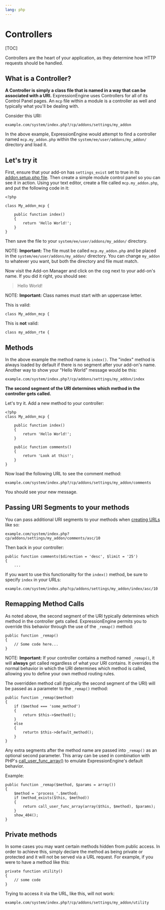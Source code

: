 ```yaml
---
lang: php
---
```


<!--
    This source file is part of the open source project
    ExpressionEngine User Guide (https://github.com/ExpressionEngine/ExpressionEngine-User-Guide)

    @link      https://expressionengine.com/
    @copyright Copyright (c) 2003-2020, Packet Tide, LLC (https://ellislab.com)
    @license   https://expressionengine.com/license Licensed under Apache License, Version 2.0
-->

# Controllers

[TOC]

Controllers are the heart of your application, as they determine how HTTP requests should be handled.

## What is a Controller?

**A Controller is simply a class file that is named in a way that can be associated with a URI.** ExpressionEngine uses Controllers for all of its Control Panel pages. An `mcp` file within a module is a controller as well and typically what you'll be dealing with.

Consider this URI:

    example.com/system/index.php?/cp/addons/settings/my_addon

In the above example, ExpressionEngine would attempt to find a controller named `mcp.my_addon.php` within the `system/ee/user/addons/my_addon/` directory and load it.

## Let's try it

First, ensure that your add-on has `settings_exist` set to true in its [addon.setup.php file](development/addon-setup-php-file.md). Then create a simple module control panel so you can see it in action. Using your text editor, create a file called `mcp.my_addon.php`, and put the following code in it:

    <?php

    class My_addon_mcp {

        public function index()
        {
            return 'Hello World!';
        }
    }

Then save the file to your `system/ee/user/addons/my_addon/` directory.

NOTE: **Important:** The file must be called `mcp.my_addon.php` and be placed in the `system/ee/user/addons/my_addon/` directory. You can change `my_addon` to whatever you want, but both the directory and file must match.

Now visit the Add-on Manager and click on the cog next to your add-on's name. If you did it right, you should see:

> Hello World!

NOTE: **Important:** Class names must start with an uppercase letter.

This is valid:

    class My_addon_mcp {

This is **not** valid:

    class my_addon_rte {

## Methods

In the above example the method name is `index()`. The "index" method is always loaded by default if there is no segment after your add-on's name. Another way to show your "Hello World" message would be this:

    example.com/system/index.php?/cp/addons/settings/my_addon/index

**The second segment of the URI determines which method in the controller gets called.**

Let's try it. Add a new method to your controller:

    <?php
    class My_addon_mcp {

        public function index()
        {
            return 'Hello World!';
        }

        public function comments()
        {
            return 'Look at this!';
        }
    }

Now load the following URL to see the comment method:

    example.com/system/index.php?/cp/addons/settings/my_addon/comments

You should see your new message.

## Passing URI Segments to your methods

You can pass additional URI segments to your methods when [creating URLs](development/services/url.md) like so:

    example.com/system/index.php?cp/addons/settings/my_addon/comments/asc/10

Then back in your controller:

    public function comments($direction = 'desc', $limit = '25')
    {
        ...

If you want to use this functionality for the `index()` method, be sure to specify `index` in your URLs:

    example.com/system/index.php?cp/addons/settings/my_addon/index/asc/10

## Remapping Method Calls

As noted above, the second segment of the URI typically determines which method in the controller gets called. ExpressionEngine permits you to override this behavior through the use of the `_remap()` method:

    public function _remap()
    {
        // Some code here...
    }

NOTE: **Important:** If your controller contains a method named `_remap()`, it will **always** get called regardless of what your URI contains. It overrides the normal behavior in which the URI determines which method is called, allowing you to define your own method routing rules.

The overridden method call (typically the second segment of the URI) will be passed as a parameter to the `_remap()` method:

    public function _remap($method)
    {
        if ($method === 'some_method')
        {
            return $this->$method();
        }
        else
        {
            returtn $this->default_method();
        }
    }

Any extra segments after the method name are passed into `_remap()` as an optional second parameter. This array can be used in combination with PHP's [call_user_func_array()](http://php.net/call_user_func_array) to emulate ExpressionEngine's default behavior.

Example:

    public function _remap($method, $params = array())
    {
        $method = 'process_'.$method;
        if (method_exists($this, $method))
        {
            return call_user_func_array(array($this, $method), $params);
        }
        show_404();
    }

## Private methods

In some cases you may want certain methods hidden from public access. In order to achieve this, simply declare the method as being private or protected and it will not be served via a URL request. For example, if you were to have a method like this:

    private function utility()
    {
        // some code
    }

Trying to access it via the URL, like this, will not work:

    example.com/system/index.php?/cp/addons/settings/my_addon/utility
